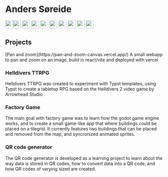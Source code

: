 <h1>Anders Søreide</h1>


<img height=25 src="https://cdn.jsdelivr.net/gh/devicons/devicon@latest/icons/c/c-original.svg" /><img height=25 src="https://cdn.jsdelivr.net/gh/devicons/devicon@latest/icons/csharp/csharp-original.svg" />
<img height=25 src="https://cdn.jsdelivr.net/gh/devicons/devicon@latest/icons/rust/rust-original.svg" />
<img height=25 src="https://cdn.jsdelivr.net/gh/devicons/devicon@latest/icons/python/python-original.svg" />
<img height=25 src="https://cdn.jsdelivr.net/gh/devicons/devicon@latest/icons/mariadb/mariadb-original.svg" />
<img height=25 src="https://cdn.jsdelivr.net/gh/devicons/devicon@latest/icons/sqlite/sqlite-original.svg" />
<img height=25 src="https://cdn.jsdelivr.net/gh/devicons/devicon@latest/icons/flask/flask-original.svg" />
<img height=25 src="https://cdn.jsdelivr.net/gh/devicons/devicon@latest/icons/javascript/javascript-original.svg" />
<img height=25 src="https://cdn.jsdelivr.net/gh/devicons/devicon@latest/icons/azure/azure-original.svg" />
<img height=25 src="https://cdn.jsdelivr.net/gh/devicons/devicon@latest/icons/docker/docker-original.svg" />


<h2> Projects </h2>
<p>
[Pan and zoom](https://pan-and-zoom-canvas.vercel.app/)
A small webapp to pan and zoom on an image, build in react/vite and deployed with vercel
</p>

<h3> Helldivers TTRPG </h3>
<p>
Helldivers TTRPG was created to experiment with Typst templates, 
using Typst to create a tabletop RPG based on the Helldivers 2 video game by Arrowhead Studio
</p>


<h3> Factory Game </h3>
<p>
The main goal with factory game was to learn how the godot game engine works, and to create a small game-like app that where buildings could be placed on a tilegrid.
It currently features two buildings that can be placed and removed from the map, and syncronized animated sprites.
</p>


<h3> QR code generator </h3>
<p>
The QR code generator is developed as a learning project to learn about the way data is stored in QR codes, how to convert data into a QR code, and how QR codes of varying sized are created.
</p>
